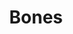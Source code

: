 ---
layout: item
title: Bones
item-id: 526
datatable: true
id: 526
name: "Bones"
monsters:
  - id: 26
    name: "Zombie"
    combat_level: 13
    wiki_url: "https://oldschool.runescape.wiki/w/Zombie#Level_13"
    drops:
      - quantity: "1"
        noted: false
        rarity: 1
      - quantity: "1"
        noted: false
        rarity: 1
      - quantity: "1"
        noted: false
        rarity: 1
      - quantity: "1"
        noted: false
        rarity: 1
      - quantity: "1"
        noted: false
        rarity: 1
    image: "https://oldschool.runescape.wiki/images/b/b8/Zombie_%28Level_70%29.png?c36c1"
  - id: 42
    name: "Zombie"
    combat_level: 18
    wiki_url: "https://oldschool.runescape.wiki/w/Zombie#Level_18"
    drops:
      - quantity: "1"
        noted: false
        rarity: 1
      - quantity: "1"
        noted: false
        rarity: 1
      - quantity: "1"
        noted: false
        rarity: 1
      - quantity: "1"
        noted: false
        rarity: 1
      - quantity: "1"
        noted: false
        rarity: 1
    image: "https://oldschool.runescape.wiki/images/b/b8/Zombie_%28Level_70%29.png?c36c1"
  - id: 49
    name: "Zombie"
    combat_level: 24
    wiki_url: "https://oldschool.runescape.wiki/w/Zombie#Level_24"
    drops:
      - quantity: "1"
        noted: false
        rarity: 1
      - quantity: "1"
        noted: false
        rarity: 1
      - quantity: "1"
        noted: false
        rarity: 1
      - quantity: "1"
        noted: false
        rarity: 1
      - quantity: "1"
        noted: false
        rarity: 1
    image: "https://oldschool.runescape.wiki/images/b/b8/Zombie_%28Level_70%29.png?c36c1"
  - id: 70
    name: "Skeleton"
    combat_level: 22
    wiki_url: "https://oldschool.runescape.wiki/w/Skeleton#Level_22"
    drops:
      - quantity: "1"
        noted: false
        rarity: 1
      - quantity: "1"
        noted: false
        rarity: 1
      - quantity: "1"
        noted: false
        rarity: 1
    image: "https://oldschool.runescape.wiki/images/1/1c/Giant_skeleton_%28Tarn%27s_Lair%29.png?87c63"
  - id: 74
    name: "Skeleton"
    combat_level: 21
    wiki_url: "https://oldschool.runescape.wiki/w/Skeleton#Level_21"
    drops:
      - quantity: "1"
        noted: false
        rarity: 1
      - quantity: "1"
        noted: false
        rarity: 1
      - quantity: "1"
        noted: false
        rarity: 1
    image: "https://oldschool.runescape.wiki/images/1/1c/Giant_skeleton_%28Tarn%27s_Lair%29.png?87c63"
  - id: 77
    name: "Skeleton"
    combat_level: 25
    wiki_url: "https://oldschool.runescape.wiki/w/Skeleton#Level_25"
    drops:
      - quantity: "1"
        noted: false
        rarity: 1
      - quantity: "1"
        noted: false
        rarity: 1
      - quantity: "1"
        noted: false
        rarity: 1
    image: "https://oldschool.runescape.wiki/images/1/1c/Giant_skeleton_%28Tarn%27s_Lair%29.png?87c63"
  - id: 82
    name: "Skeleton"
    combat_level: 45
    wiki_url: "https://oldschool.runescape.wiki/w/Skeleton#Level_45"
    drops:
      - quantity: "1"
        noted: false
        rarity: 1
      - quantity: "1"
        noted: false
        rarity: 1
      - quantity: "1"
        noted: false
        rarity: 1
    image: "https://oldschool.runescape.wiki/images/1/1c/Giant_skeleton_%28Tarn%27s_Lair%29.png?87c63"
  - id: 290
    name: "Dwarf"
    combat_level: 10
    wiki_url: "https://oldschool.runescape.wiki/w/Dwarf#Level_10"
    drops:
      - quantity: "1"
        noted: false
        rarity: 1
      - quantity: "1"
        noted: false
        rarity: 1
    image: "https://oldschool.runescape.wiki/images/e/ed/Dwarf.png?c1b42"
  - id: 291
    name: "Chaos dwarf"
    combat_level: 48
    wiki_url: "https://oldschool.runescape.wiki/w/Chaos_dwarf"
    drops:
      - quantity: "1"
        noted: false
        rarity: 1
    image: "https://oldschool.runescape.wiki/images/f/fa/Chaos_dwarf.png?e4577"
  - id: 292
    name: "Dwarf"
    combat_level: 20
    wiki_url: "https://oldschool.runescape.wiki/w/Dwarf#Level_20"
    drops:
      - quantity: "1"
        noted: false
        rarity: 1
      - quantity: "1"
        noted: false
        rarity: 1
    image: "https://oldschool.runescape.wiki/images/e/ed/Dwarf.png?c1b42"
  - id: 294
    name: "Dwarf"
    combat_level: 11
    wiki_url: "https://oldschool.runescape.wiki/w/Dwarf#Level_11"
    drops:
      - quantity: "1"
        noted: false
        rarity: 1
      - quantity: "1"
        noted: false
        rarity: 1
    image: "https://oldschool.runescape.wiki/images/e/ed/Dwarf.png?c1b42"
  - id: 299
    name: "Gunthor the brave"
    combat_level: 29
    wiki_url: "https://oldschool.runescape.wiki/w/Gunthor_the_brave"
    drops:
      - quantity: "1"
        noted: false
        rarity: 1
    image: "https://oldschool.runescape.wiki/images/2/22/Gunthor_the_brave.png?5837c"
  - id: 301
    name: "Black Heather"
    combat_level: 34
    wiki_url: "https://oldschool.runescape.wiki/w/Black_Heather"
    drops:
      - quantity: "1"
        noted: false
        rarity: 1
    image: ""
  - id: 302
    name: "Donny the lad"
    combat_level: 34
    wiki_url: "https://oldschool.runescape.wiki/w/Donny_the_lad"
    drops:
      - quantity: "1"
        noted: false
        rarity: 1
    image: ""
  - id: 303
    name: "Speedy Keith"
    combat_level: 34
    wiki_url: "https://oldschool.runescape.wiki/w/Speedy_Keith"
    drops:
      - quantity: "1"
        noted: false
        rarity: 1
    image: ""
  - id: 510
    name: "Dark wizard"
    combat_level: 20
    wiki_url: "https://oldschool.runescape.wiki/w/Dark_wizard#Level_20"
    drops:
      - quantity: "1"
        noted: false
        rarity: 1
      - quantity: "1"
        noted: false
        rarity: 1
    image: "https://oldschool.runescape.wiki/images/b/b4/Dark_wizard.png?ee7b6"
  - id: 512
    name: "Dark wizard"
    combat_level: 7
    wiki_url: "https://oldschool.runescape.wiki/w/Dark_wizard#Level_7"
    drops:
      - quantity: "1"
        noted: false
        rarity: 1
      - quantity: "1"
        noted: false
        rarity: 1
    image: "https://oldschool.runescape.wiki/images/b/b4/Dark_wizard.png?ee7b6"
  - id: 513
    name: "Mugger"
    combat_level: 6
    wiki_url: "https://oldschool.runescape.wiki/w/Mugger"
    drops:
      - quantity: "1"
        noted: false
        rarity: 1
    image: ""
  - id: 516
    name: "Black Knight"
    combat_level: 33
    wiki_url: "https://oldschool.runescape.wiki/w/Black_Knight"
    drops:
      - quantity: "1"
        noted: false
        rarity: 1
    image: "https://oldschool.runescape.wiki/images/5/5d/Black_Knight.png?822e1"
  - id: 518
    name: "Highwayman"
    combat_level: 5
    wiki_url: "https://oldschool.runescape.wiki/w/Highwayman"
    drops:
      - quantity: "1"
        noted: false
        rarity: 1
    image: "https://oldschool.runescape.wiki/images/7/7c/Highwayman.png?fa329"
  - id: 523
    name: "Pirate"
    combat_level: 26
    wiki_url: "https://oldschool.runescape.wiki/w/Pirate#Asgarnian_Ice_Dungeon"
    drops:
      - quantity: "1"
        noted: false
        rarity: 1
    image: "https://oldschool.runescape.wiki/images/3/30/Pirate_%28Brimhaven%29.png?bd685"
  - id: 527
    name: "Monk of Zamorak"
    combat_level: 22
    wiki_url: "https://oldschool.runescape.wiki/w/Monk_of_Zamorak#Level_22"
    drops:
      - quantity: "1"
        noted: false
        rarity: 1
    image: "https://oldschool.runescape.wiki/images/0/08/Monk_of_Zamorak_%28level_17%29.png?140e4"
  - id: 528
    name: "Monk of Zamorak"
    combat_level: 17
    wiki_url: "https://oldschool.runescape.wiki/w/Monk_of_Zamorak#Level_17"
    drops:
      - quantity: "1"
        noted: false
        rarity: 1
    image: "https://oldschool.runescape.wiki/images/0/08/Monk_of_Zamorak_%28level_17%29.png?140e4"
  - id: 529
    name: "Monk of Zamorak"
    combat_level: 45
    wiki_url: "https://oldschool.runescape.wiki/w/Monk_of_Zamorak#Level_45"
    drops:
      - quantity: "1"
        noted: false
        rarity: 1
    image: "https://oldschool.runescape.wiki/images/0/08/Monk_of_Zamorak_%28level_17%29.png?140e4"
  - id: 531
    name: "Dark warrior"
    combat_level: 8
    wiki_url: "https://oldschool.runescape.wiki/w/Dark_warrior#Level_8"
    drops:
      - quantity: "1"
        noted: false
        rarity: 1
      - quantity: "1"
        noted: false
        rarity: 1
    image: "https://oldschool.runescape.wiki/images/6/69/Dark_warrior.png?386d1"
  - id: 655
    name: "Goblin"
    combat_level: 5
    wiki_url: "https://oldschool.runescape.wiki/w/Goblin#Level_5"
    drops:
      - quantity: "1"
        noted: false
        rarity: 1
      - quantity: "1"
        noted: false
        rarity: 1
    image: "https://oldschool.runescape.wiki/images/d/d2/Goblin.png?21289"
  - id: 924
    name: "Skeleton"
    combat_level: 13
    wiki_url: "https://oldschool.runescape.wiki/w/Skeleton_(The_Restless_Ghost)"
    drops:
      - quantity: "1"
        noted: false
        rarity: 1
    image: ""
  - id: 995
    name: "Guard"
    combat_level: 22
    wiki_url: "https://oldschool.runescape.wiki/w/Guard#Falador_(sword)"
    drops:
      - quantity: "1"
        noted: false
        rarity: 1
    image: "https://oldschool.runescape.wiki/images/4/4c/Guard_%28Falador%2C_sword%29.png?c7196"
  - id: 1026
    name: "Bandit"
    combat_level: 22
    wiki_url: "https://oldschool.runescape.wiki/w/Bandit#Level_22"
    drops:
      - quantity: "1"
        noted: false
        rarity: 1
      - quantity: "1"
        noted: false
        rarity: 1
      - quantity: "1"
        noted: false
        rarity: 1
    image: "https://oldschool.runescape.wiki/images/1/1f/Bandit.png?4ee9f"
  - id: 1027
    name: "Guard Bandit"
    combat_level: 22
    wiki_url: "https://oldschool.runescape.wiki/w/Guard_Bandit"
    drops:
      - quantity: "1"
        noted: false
        rarity: 1
    image: "https://oldschool.runescape.wiki/images/2/25/Guard_Bandit.png?225fe"
  - id: 1118
    name: "Man"
    combat_level: 4
    wiki_url: "https://oldschool.runescape.wiki/w/Man_(level_4)"
    drops:
      - quantity: "1"
        noted: false
        rarity: 1
    image: ""
  - id: 1173
    name: "Chicken"
    combat_level: 1
    wiki_url: "https://oldschool.runescape.wiki/w/Chicken"
    drops:
      - quantity: "1"
        noted: false
        rarity: 1
    image: "https://oldschool.runescape.wiki/images/7/72/Chicken_%281%29.png?a7258"
  - id: 1261
    name: "Ram"
    combat_level: 2
    wiki_url: "https://oldschool.runescape.wiki/w/Ram"
    drops:
      - quantity: "1"
        noted: false
        rarity: 1
    image: "https://oldschool.runescape.wiki/images/thumb/6/6a/Ram.png/1200px-Ram.png?f1bd5"
  - id: 1338
    name: "Seagull"
    combat_level: 2
    wiki_url: "https://oldschool.runescape.wiki/w/Seagull#Level_2"
    drops:
      - quantity: "1"
        noted: false
        rarity: 1
    image: "https://oldschool.runescape.wiki/images/9/9a/Seagull.png?4a534"
  - id: 1339
    name: "Seagull"
    combat_level: 3
    wiki_url: "https://oldschool.runescape.wiki/w/Seagull#Level_3"
    drops:
      - quantity: "1"
        noted: false
        rarity: 1
    image: "https://oldschool.runescape.wiki/images/9/9a/Seagull.png?4a534"
  - id: 1408
    name: "Dwarf"
    combat_level: 7
    wiki_url: "https://oldschool.runescape.wiki/w/Dwarf#Level_7"
    drops:
      - quantity: "1"
        noted: false
        rarity: 1
      - quantity: "1"
        noted: false
        rarity: 1
    image: "https://oldschool.runescape.wiki/images/e/ed/Dwarf.png?c1b42"
  - id: 1409
    name: "Black Guard"
    combat_level: 25
    wiki_url: "https://oldschool.runescape.wiki/w/Black_Guard#Level_25"
    drops:
      - quantity: "1"
        noted: false
        rarity: 1
    image: "https://oldschool.runescape.wiki/images/b/bb/Black_Guard_%28level_25%2C_1%29.png?88eee"
  - id: 1447
    name: "Pirate"
    combat_level: 23
    wiki_url: "https://oldschool.runescape.wiki/w/Pirate#Port_Sarim"
    drops:
      - quantity: "1"
        noted: false
        rarity: 1
    image: "https://oldschool.runescape.wiki/images/3/30/Pirate_%28Brimhaven%29.png?bd685"
  - id: 1448
    name: "Thief"
    combat_level: 16
    wiki_url: "https://oldschool.runescape.wiki/w/Thief#Standard"
    drops:
      - quantity: "1"
        noted: false
        rarity: 1
    image: ""
  - id: 1545
    name: "Black knight"
    combat_level: 33
    wiki_url: "https://oldschool.runescape.wiki/w/Black_knight_(Port_Sarim_Jail)"
    drops:
      - quantity: "1"
        noted: false
        rarity: 1
    image: ""
  - id: 1546
    name: "Guard"
    combat_level: 21
    wiki_url: "https://oldschool.runescape.wiki/w/Guard#Port_Sarim"
    drops:
      - quantity: "1"
        noted: false
        rarity: 1
    image: "https://oldschool.runescape.wiki/images/4/4c/Guard_%28Falador%2C_sword%29.png?c7196"
  - id: 1798
    name: "White Knight"
    combat_level: 36
    wiki_url: "https://oldschool.runescape.wiki/w/White_Knight#Initiate"
    drops:
      - quantity: "1"
        noted: false
        rarity: 1
      - quantity: "1"
        noted: false
        rarity: 1
      - quantity: "1"
        noted: false
        rarity: 1
      - quantity: "1"
        noted: false
        rarity: 1
    image: ""
  - id: 1799
    name: "White Knight"
    combat_level: 38
    wiki_url: "https://oldschool.runescape.wiki/w/White_Knight#Proselyte"
    drops:
      - quantity: "1"
        noted: false
        rarity: 1
      - quantity: "1"
        noted: false
        rarity: 1
      - quantity: "1"
        noted: false
        rarity: 1
      - quantity: "1"
        noted: false
        rarity: 1
    image: ""
  - id: 1800
    name: "White Knight"
    combat_level: 39
    wiki_url: "https://oldschool.runescape.wiki/w/White_Knight#Acolyte"
    drops:
      - quantity: "1"
        noted: false
        rarity: 1
      - quantity: "1"
        noted: false
        rarity: 1
      - quantity: "1"
        noted: false
        rarity: 1
      - quantity: "1"
        noted: false
        rarity: 1
    image: ""
  - id: 1829
    name: "White Knight"
    combat_level: 42
    wiki_url: "https://oldschool.runescape.wiki/w/White_Knight#Partisan"
    drops:
      - quantity: "1"
        noted: false
        rarity: 1
      - quantity: "1"
        noted: false
        rarity: 1
      - quantity: "1"
        noted: false
        rarity: 1
      - quantity: "1"
        noted: false
        rarity: 1
    image: ""
  - id: 1838
    name: "Duck"
    combat_level: 1
    wiki_url: "https://oldschool.runescape.wiki/w/Duck"
    drops:
      - quantity: "1"
        noted: false
        rarity: 1
    image: "https://oldschool.runescape.wiki/images/3/38/Duck.png?d56ef"
  - id: 1852
    name: "Rabbit"
    combat_level: 1
    wiki_url: "https://oldschool.runescape.wiki/w/Rabbit#Level_1"
    drops:
      - quantity: "1"
        noted: false
        rarity: 1
    image: "https://oldschool.runescape.wiki/images/f/fd/Rabbit.png?770b0"
  - id: 1870
    name: "Evil Chicken"
    combat_level: 159
    wiki_url: "https://oldschool.runescape.wiki/w/Evil_Chicken#Normal"
    drops:
      - quantity: "1"
        noted: false
        rarity: 1
    image: "https://oldschool.runescape.wiki/images/thumb/a/a4/Evil_Chicken.png/1200px-Evil_Chicken.png?336d5"
  - id: 2474
    name: "Catablepon"
    combat_level: 49
    wiki_url: "https://oldschool.runescape.wiki/w/Catablepon#Level_49"
    drops:
      - quantity: "1"
        noted: false
        rarity: 1
    image: "https://oldschool.runescape.wiki/images/thumb/2/27/Catablepon.png/1200px-Catablepon.png?a482e"
  - id: 2475
    name: "Catablepon"
    combat_level: 64
    wiki_url: "https://oldschool.runescape.wiki/w/Catablepon#Level_64"
    drops:
      - quantity: "1"
        noted: false
        rarity: 1
    image: "https://oldschool.runescape.wiki/images/thumb/2/27/Catablepon.png/1200px-Catablepon.png?a482e"
  - id: 2476
    name: "Catablepon"
    combat_level: 68
    wiki_url: "https://oldschool.runescape.wiki/w/Catablepon#Level_68"
    drops:
      - quantity: "1"
        noted: false
        rarity: 1
    image: "https://oldschool.runescape.wiki/images/thumb/2/27/Catablepon.png/1200px-Catablepon.png?a482e"
  - id: 2481
    name: "Minotaur"
    combat_level: 12
    wiki_url: "https://oldschool.runescape.wiki/w/Minotaur#Level_12"
    drops:
      - quantity: "1"
        noted: false
        rarity: 1
    image: "https://oldschool.runescape.wiki/images/7/7e/Minotaur.png?65d6a"
  - id: 2482
    name: "Minotaur"
    combat_level: 19
    wiki_url: "https://oldschool.runescape.wiki/w/Minotaur#Level_12"
    drops:
      - quantity: "1"
        noted: false
        rarity: 1
    image: "https://oldschool.runescape.wiki/images/7/7e/Minotaur.png?65d6a"
  - id: 2483
    name: "Minotaur"
    combat_level: 27
    wiki_url: "https://oldschool.runescape.wiki/w/Minotaur#Level_27"
    drops:
      - quantity: "1"
        noted: false
        rarity: 1
    image: "https://oldschool.runescape.wiki/images/7/7e/Minotaur.png?65d6a"
  - id: 2485
    name: "Goblin"
    combat_level: 13
    wiki_url: "https://oldschool.runescape.wiki/w/Goblin#Level_13"
    drops:
      - quantity: "1"
        noted: false
        rarity: 1
      - quantity: "1"
        noted: false
        rarity: 1
    image: "https://oldschool.runescape.wiki/images/d/d2/Goblin.png?21289"
  - id: 2486
    name: "Goblin"
    combat_level: 11
    wiki_url: "https://oldschool.runescape.wiki/w/Goblin#Level_11"
    drops:
      - quantity: "1"
        noted: false
        rarity: 1
      - quantity: "1"
        noted: false
        rarity: 1
    image: "https://oldschool.runescape.wiki/images/d/d2/Goblin.png?21289"
  - id: 2487
    name: "Goblin"
    combat_level: 16
    wiki_url: "https://oldschool.runescape.wiki/w/Goblin#Level_16"
    drops:
      - quantity: "1"
        noted: false
        rarity: 1
      - quantity: "1"
        noted: false
        rarity: 1
    image: "https://oldschool.runescape.wiki/images/d/d2/Goblin.png?21289"
  - id: 2488
    name: "Goblin"
    combat_level: 25
    wiki_url: "https://oldschool.runescape.wiki/w/Goblin#Level_25"
    drops:
      - quantity: "1"
        noted: false
        rarity: 1
      - quantity: "1"
        noted: false
        rarity: 1
    image: "https://oldschool.runescape.wiki/images/d/d2/Goblin.png?21289"
  - id: 2492
    name: "Rat"
    combat_level: 1
    wiki_url: "https://oldschool.runescape.wiki/w/Rat#Level_1_(SoS)"
    drops:
      - quantity: "1"
        noted: false
        rarity: 1
    image: "https://oldschool.runescape.wiki/images/thumb/8/8b/Rat.png/1200px-Rat.png?c17cb"
  - id: 2501
    name: "Zombie"
    combat_level: 30
    wiki_url: "https://oldschool.runescape.wiki/w/Zombie#Level_30"
    drops:
      - quantity: "1"
        noted: false
        rarity: 1
      - quantity: "1"
        noted: false
        rarity: 1
      - quantity: "1"
        noted: false
        rarity: 1
      - quantity: "1"
        noted: false
        rarity: 1
      - quantity: "1"
        noted: false
        rarity: 1
    image: "https://oldschool.runescape.wiki/images/b/b8/Zombie_%28Level_70%29.png?c36c1"
  - id: 2504
    name: "Zombie"
    combat_level: 44
    wiki_url: "https://oldschool.runescape.wiki/w/Zombie#Level_44"
    drops:
      - quantity: "1"
        noted: false
        rarity: 1
      - quantity: "1"
        noted: false
        rarity: 1
      - quantity: "1"
        noted: false
        rarity: 1
      - quantity: "1"
        noted: false
        rarity: 1
      - quantity: "1"
        noted: false
        rarity: 1
    image: "https://oldschool.runescape.wiki/images/b/b8/Zombie_%28Level_70%29.png?c36c1"
  - id: 2507
    name: "Zombie"
    combat_level: 53
    wiki_url: "https://oldschool.runescape.wiki/w/Zombie#Level_53"
    drops:
      - quantity: "1"
        noted: false
        rarity: 1
      - quantity: "1"
        noted: false
        rarity: 1
      - quantity: "1"
        noted: false
        rarity: 1
      - quantity: "1"
        noted: false
        rarity: 1
      - quantity: "1"
        noted: false
        rarity: 1
    image: "https://oldschool.runescape.wiki/images/b/b8/Zombie_%28Level_70%29.png?c36c1"
  - id: 2510
    name: "Giant rat"
    combat_level: 26
    wiki_url: "https://oldschool.runescape.wiki/w/Giant_rat#Level_26"
    drops:
      - quantity: "1"
        noted: false
        rarity: 1
    image: "https://oldschool.runescape.wiki/images/e/e4/Giant_rat.png?9bf29"
  - id: 2514
    name: "Ankou"
    combat_level: 75
    wiki_url: "https://oldschool.runescape.wiki/w/Ankou#Level_75"
    drops:
      - quantity: "1"
        noted: false
        rarity: 1
      - quantity: "1"
        noted: false
        rarity: 1
    image: ""
  - id: 2515
    name: "Ankou"
    combat_level: 82
    wiki_url: "https://oldschool.runescape.wiki/w/Ankou#Level_82"
    drops:
      - quantity: "1"
        noted: false
        rarity: 1
      - quantity: "1"
        noted: false
        rarity: 1
    image: ""
  - id: 2516
    name: "Ankou"
    combat_level: 86
    wiki_url: "https://oldschool.runescape.wiki/w/Ankou#Level_86"
    drops:
      - quantity: "1"
        noted: false
        rarity: 1
      - quantity: "1"
        noted: false
        rarity: 1
    image: ""
  - id: 2520
    name: "Skeleton"
    combat_level: 68
    wiki_url: "https://oldschool.runescape.wiki/w/Skeleton#Level_68"
    drops:
      - quantity: "1"
        noted: false
        rarity: 1
      - quantity: "1"
        noted: false
        rarity: 1
      - quantity: "1"
        noted: false
        rarity: 1
    image: "https://oldschool.runescape.wiki/images/1/1c/Giant_skeleton_%28Tarn%27s_Lair%29.png?87c63"
  - id: 2521
    name: "Skeleton"
    combat_level: 60
    wiki_url: "https://oldschool.runescape.wiki/w/Skeleton#Level_60"
    drops:
      - quantity: "1"
        noted: false
        rarity: 1
      - quantity: "1"
        noted: false
        rarity: 1
      - quantity: "1"
        noted: false
        rarity: 1
    image: "https://oldschool.runescape.wiki/images/1/1c/Giant_skeleton_%28Tarn%27s_Lair%29.png?87c63"
  - id: 2524
    name: "Skeleton"
    combat_level: 85
    wiki_url: "https://oldschool.runescape.wiki/w/Skeleton#Level_85"
    drops:
      - quantity: "1"
        noted: false
        rarity: 1
      - quantity: "1"
        noted: false
        rarity: 1
      - quantity: "1"
        noted: false
        rarity: 1
    image: "https://oldschool.runescape.wiki/images/1/1c/Giant_skeleton_%28Tarn%27s_Lair%29.png?87c63"
  - id: 2579
    name: "Monk"
    combat_level: 5
    wiki_url: "https://oldschool.runescape.wiki/w/Monk#Level_5"
    drops:
      - quantity: "1"
        noted: false
        rarity: 1
    image: "https://oldschool.runescape.wiki/images/d/d4/Monk_%28Ardougne%29.png?2727e"
  - id: 2790
    name: "Cow"
    combat_level: 2
    wiki_url: "https://oldschool.runescape.wiki/w/Cow#Normal"
    drops:
      - quantity: "1"
        noted: false
        rarity: 1
    image: "https://oldschool.runescape.wiki/images/thumb/2/21/Cow_%281%29.png/1200px-Cow_%281%29.png?52ebb"
  - id: 2792
    name: "Cow calf"
    combat_level: 2
    wiki_url: "https://oldschool.runescape.wiki/w/Cow_calf"
    drops:
      - quantity: "1"
        noted: false
        rarity: 1
    image: "https://oldschool.runescape.wiki/images/thumb/7/72/Cow_calf.png/1200px-Cow_calf.png?284fc"
  - id: 2837
    name: "Unicorn"
    combat_level: 15
    wiki_url: "https://oldschool.runescape.wiki/w/Unicorn"
    drops:
      - quantity: "1"
        noted: false
        rarity: 1
    image: "https://oldschool.runescape.wiki/images/7/7e/Unicorn.png?79e7c"
  - id: 2838
    name: "Grizzly bear"
    combat_level: 21
    wiki_url: "https://oldschool.runescape.wiki/w/Grizzly_bear#Level_21"
    drops:
      - quantity: "1"
        noted: false
        rarity: 1
    image: "https://oldschool.runescape.wiki/images/thumb/5/51/Grizzly_bear_%28level_21%29.png/1200px-Grizzly_bear_%28level_21%29.png?5c286"
  - id: 2839
    name: "Black bear"
    combat_level: 19
    wiki_url: "https://oldschool.runescape.wiki/w/Black_bear"
    drops:
      - quantity: "1"
        noted: false
        rarity: 1
    image: "https://oldschool.runescape.wiki/images/thumb/1/1c/Black_bear.png/1200px-Black_bear.png?f440b"
  - id: 2845
    name: "Snake"
    combat_level: 5
    wiki_url: "https://oldschool.runescape.wiki/w/Snake"
    drops:
      - quantity: "1"
        noted: false
        rarity: 1
    image: "https://oldschool.runescape.wiki/images/thumb/5/5a/Snake.png/1200px-Snake.png?d3cfe"
  - id: 2856
    name: "Giant rat"
    combat_level: 3
    wiki_url: "https://oldschool.runescape.wiki/w/Giant_rat#Level_3"
    drops:
      - quantity: "1"
        noted: false
        rarity: 1
    image: "https://oldschool.runescape.wiki/images/e/e4/Giant_rat.png?9bf29"
  - id: 2862
    name: "Giant rat"
    combat_level: 6
    wiki_url: "https://oldschool.runescape.wiki/w/Giant_rat#Level_6"
    drops:
      - quantity: "1"
        noted: false
        rarity: 1
    image: "https://oldschool.runescape.wiki/images/e/e4/Giant_rat.png?9bf29"
  - id: 3014
    name: "Man"
    combat_level: 2
    wiki_url: "https://oldschool.runescape.wiki/w/Man#Blue_Moon_Inn"
    drops:
      - quantity: "1"
        noted: false
        rarity: 1
    image: "https://oldschool.runescape.wiki/images/9/99/Man_%28red%29.png?91a46"
  - id: 3015
    name: "Woman"
    combat_level: 2
    wiki_url: "https://oldschool.runescape.wiki/w/Woman"
    drops:
      - quantity: "1"
        noted: false
        rarity: 1
    image: ""
  - id: 3028
    name: "Goblin"
    combat_level: 2
    wiki_url: "https://oldschool.runescape.wiki/w/Goblin#Level_2"
    drops:
      - quantity: "1"
        noted: false
        rarity: 1
      - quantity: "1"
        noted: false
        rarity: 1
    image: "https://oldschool.runescape.wiki/images/d/d2/Goblin.png?21289"
  - id: 3049
    name: "Hobgoblin"
    combat_level: 28
    wiki_url: "https://oldschool.runescape.wiki/w/Hobgoblin#Level_28"
    drops:
      - quantity: "1"
        noted: false
        rarity: 1
      - quantity: "1"
        noted: false
        rarity: 1
    image: "https://oldschool.runescape.wiki/images/3/31/Hobgoblin.png?633a6"
  - id: 3050
    name: "Hobgoblin"
    combat_level: 42
    wiki_url: "https://oldschool.runescape.wiki/w/Hobgoblin#Level_42"
    drops:
      - quantity: "1"
        noted: false
        rarity: 1
      - quantity: "1"
        noted: false
        rarity: 1
    image: "https://oldschool.runescape.wiki/images/3/31/Hobgoblin.png?633a6"
  - id: 3055
    name: "Barbarian"
    combat_level: 17
    wiki_url: "https://oldschool.runescape.wiki/w/Barbarian#Level_17_(Alberich)"
    drops:
      - quantity: "1"
        noted: false
        rarity: 1
      - quantity: "1"
        noted: false
        rarity: 1
    image: "https://oldschool.runescape.wiki/images/6/66/Barbarian_%28Fafner%29_chathead.png?3c6d0"
  - id: 3056
    name: "Barbarian"
    combat_level: 10
    wiki_url: "https://oldschool.runescape.wiki/w/Barbarian#Level_10_(Fafner)"
    drops:
      - quantity: "1"
        noted: false
        rarity: 1
      - quantity: "1"
        noted: false
        rarity: 1
    image: "https://oldschool.runescape.wiki/images/6/66/Barbarian_%28Fafner%29_chathead.png?3c6d0"
  - id: 3068
    name: "Barbarian"
    combat_level: 15
    wiki_url: "https://oldschool.runescape.wiki/w/Barbarian#Level_15_(Aitan)"
    drops:
      - quantity: "1"
        noted: false
        rarity: 1
      - quantity: "1"
        noted: false
        rarity: 1
    image: "https://oldschool.runescape.wiki/images/6/66/Barbarian_%28Fafner%29_chathead.png?3c6d0"
  - id: 3072
    name: "Barbarian"
    combat_level: 9
    wiki_url: "https://oldschool.runescape.wiki/w/Barbarian#Level_9_(Sieglinde)"
    drops:
      - quantity: "1"
        noted: false
        rarity: 1
      - quantity: "1"
        noted: false
        rarity: 1
    image: "https://oldschool.runescape.wiki/images/6/66/Barbarian_%28Fafner%29_chathead.png?3c6d0"
  - id: 3114
    name: "Farmer"
    combat_level: 7
    wiki_url: "https://oldschool.runescape.wiki/w/Farmer"
    drops:
      - quantity: "1"
        noted: false
        rarity: 1
      - quantity: "1"
        noted: false
        rarity: 1
    image: "https://oldschool.runescape.wiki/images/3/3d/Farmer.png?1e65e"
  - id: 3257
    name: "Wizard"
    combat_level: 9
    wiki_url: "https://oldschool.runescape.wiki/w/Wizard"
    drops:
      - quantity: "1"
        noted: false
        rarity: 1
    image: ""
  - id: 3260
    name: "Warrior woman"
    combat_level: 24
    wiki_url: "https://oldschool.runescape.wiki/w/Warrior_woman"
    drops:
      - quantity: "1"
        noted: false
        rarity: 1
    image: "https://oldschool.runescape.wiki/images/9/91/Warrior_woman.png?eda39"
  - id: 3262
    name: "Barbarian"
    combat_level: 8
    wiki_url: "https://oldschool.runescape.wiki/w/Barbarian#Level_8"
    drops:
      - quantity: "1"
        noted: false
        rarity: 1
      - quantity: "1"
        noted: false
        rarity: 1
    image: "https://oldschool.runescape.wiki/images/6/66/Barbarian_%28Fafner%29_chathead.png?3c6d0"
  - id: 3263
    name: "Drunken man"
    combat_level: 3
    wiki_url: "https://oldschool.runescape.wiki/w/Drunken_man"
    drops:
      - quantity: "1"
        noted: false
        rarity: 1
    image: "https://oldschool.runescape.wiki/images/4/4f/Drunken_man.png?44992"
  - id: 3271
    name: "Guard"
    combat_level: 19
    wiki_url: "https://oldschool.runescape.wiki/w/Guard#Falador_(battleaxe)"
    drops:
      - quantity: "1"
        noted: false
        rarity: 1
    image: "https://oldschool.runescape.wiki/images/4/4c/Guard_%28Falador%2C_sword%29.png?c7196"
  - id: 3275
    name: "Gardener"
    combat_level: 4
    wiki_url: "https://oldschool.runescape.wiki/w/Gardener#Level_4"
    drops:
      - quantity: "1"
        noted: false
        rarity: 1
    image: "https://oldschool.runescape.wiki/images/9/9f/Gardener_%28Level_3%29.png?2fab2"
  - id: 3276
    name: "Gardener"
    combat_level: 3
    wiki_url: "https://oldschool.runescape.wiki/w/Gardener#Level_3"
    drops:
      - quantity: "1"
        noted: false
        rarity: 1
    image: "https://oldschool.runescape.wiki/images/9/9f/Gardener_%28Level_3%29.png?2fab2"
  - id: 3279
    name: "Cuffs"
    combat_level: 3
    wiki_url: "https://oldschool.runescape.wiki/w/Cuffs"
    drops:
      - quantity: "1"
        noted: false
        rarity: 1
    image: "https://oldschool.runescape.wiki/images/f/f4/Cuffs.png?387f2"
  - id: 3280
    name: "Narf"
    combat_level: 2
    wiki_url: "https://oldschool.runescape.wiki/w/Narf"
    drops:
      - quantity: "1"
        noted: false
        rarity: 1
    image: ""
  - id: 3281
    name: "Rusty"
    combat_level: 2
    wiki_url: "https://oldschool.runescape.wiki/w/Rusty"
    drops:
      - quantity: "1"
        noted: false
        rarity: 1
    image: "https://oldschool.runescape.wiki/images/f/fe/Rusty.png?ef788"
  - id: 3282
    name: "Jeff"
    combat_level: 2
    wiki_url: "https://oldschool.runescape.wiki/w/Jeff"
    drops:
      - quantity: "1"
        noted: false
        rarity: 1
    image: ""
  - id: 3284
    name: "Hengel"
    combat_level: 2
    wiki_url: "https://oldschool.runescape.wiki/w/Hengel"
    drops:
      - quantity: "1"
        noted: false
        rarity: 1
    image: ""
  - id: 3285
    name: "Anja"
    combat_level: 2
    wiki_url: "https://oldschool.runescape.wiki/w/Anja"
    drops:
      - quantity: "1"
        noted: false
        rarity: 1
    image: ""
  - id: 3292
    name: "Al-Kharid warrior"
    combat_level: 9
    wiki_url: "https://oldschool.runescape.wiki/w/Al-Kharid_warrior"
    drops:
      - quantity: "1"
        noted: false
        rarity: 1
    image: "https://oldschool.runescape.wiki/images/7/7a/Al-Kharid_warrior.png?a9dd5"
  - id: 3316
    name: "Chicken"
    combat_level: 3
    wiki_url: "https://oldschool.runescape.wiki/w/Chicken_(Tutorial_Island)"
    drops:
      - quantity: "1"
        noted: false
        rarity: 1
    image: "https://oldschool.runescape.wiki/images/7/72/Chicken_%281%29.png?a7258"
  - id: 3420
    name: "Rabbit"
    combat_level: 2
    wiki_url: "https://oldschool.runescape.wiki/w/Rabbit#Level_2"
    drops:
      - quantity: "1"
        noted: false
        rarity: 1
    image: "https://oldschool.runescape.wiki/images/f/fd/Rabbit.png?770b0"
  - id: 3486
    name: "Monk of Zamorak"
    combat_level: 30
    wiki_url: "https://oldschool.runescape.wiki/w/Monk_of_Zamorak#Level_30"
    drops:
      - quantity: "1"
        noted: false
        rarity: 1
    image: "https://oldschool.runescape.wiki/images/0/08/Monk_of_Zamorak_%28level_17%29.png?140e4"
  - id: 3969
    name: "Zombie rat"
    combat_level: 3
    wiki_url: "https://oldschool.runescape.wiki/w/Zombie_rat#1"
    drops:
      - quantity: "1"
        noted: false
        rarity: 1
    image: "https://oldschool.runescape.wiki/images/thumb/6/61/Zombie_rat_%281%29.png/1200px-Zombie_rat_%281%29.png?70323"
  - id: 4167
    name: "Outlaw"
    combat_level: 32
    wiki_url: "https://oldschool.runescape.wiki/w/Outlaw"
    drops:
      - quantity: "1"
        noted: false
        rarity: 1
    image: "https://oldschool.runescape.wiki/images/f/f0/Outlaw.png?74f79"
  - id: 4276
    name: "Jail guard"
    combat_level: 26
    wiki_url: "https://oldschool.runescape.wiki/w/Jail_guard"
    drops:
      - quantity: "1"
        noted: false
        rarity: 1
    image: "https://oldschool.runescape.wiki/images/2/2e/Jail_guard.png?c956a"
  - id: 4594
    name: "Rat"
    combat_level: 0
    wiki_url: "https://oldschool.runescape.wiki/w/Rat#Level_1"
    drops:
      - quantity: "1"
        noted: false
        rarity: 1
    image: "https://oldschool.runescape.wiki/images/thumb/8/8b/Rat.png/1200px-Rat.png?c17cb"
  - id: 4643
    name: "Shantay Guard"
    combat_level: 22
    wiki_url: "https://oldschool.runescape.wiki/w/Shantay_Guard"
    drops:
      - quantity: "1"
        noted: false
        rarity: 1
    image: "https://oldschool.runescape.wiki/images/e/e7/Shantay_Guard.png?2cdc5"
  - id: 4772
    name: "Fortress Guard"
    combat_level: 20
    wiki_url: "https://oldschool.runescape.wiki/w/Fortress_Guard"
    drops:
      - quantity: "1"
        noted: false
        rarity: 1
    image: "https://oldschool.runescape.wiki/images/8/89/Fortress_Guard.png?eff74"
  - id: 5185
    name: "Guard"
    combat_level: 10
    wiki_url: "https://oldschool.runescape.wiki/w/Guard_(dwarf)"
    drops:
      - quantity: "1"
        noted: false
        rarity: 1
    image: "https://oldschool.runescape.wiki/images/2/21/Guard_%28dwarf%29.png?c33a2"
  - id: 5211
    name: "Weaponsmaster"
    combat_level: 23
    wiki_url: "https://oldschool.runescape.wiki/w/Weaponsmaster"
    drops:
      - quantity: "1"
        noted: false
        rarity: 1
    image: "https://oldschool.runescape.wiki/images/4/46/Weaponsmaster.png?a2af4"
  - id: 5213
    name: "Jonny the beard"
    combat_level: 2
    wiki_url: "https://oldschool.runescape.wiki/w/Jonny_the_beard"
    drops:
      - quantity: "1"
        noted: false
        rarity: 1
    image: "https://oldschool.runescape.wiki/images/f/f3/Jonny_the_beard.png?eed9f"
  - id: 5418
    name: "Guard"
    combat_level: 20
    wiki_url: "https://oldschool.runescape.wiki/w/Guard#East_Ardougne"
    drops:
      - quantity: "1"
        noted: false
        rarity: 1
    image: "https://oldschool.runescape.wiki/images/4/4c/Guard_%28Falador%2C_sword%29.png?c7196"
  - id: 6741
    name: "Zombie"
    combat_level: 159
    wiki_url: "https://oldschool.runescape.wiki/w/Zombie_(Sepulchre_of_Death)"
    drops:
      - quantity: "3,9,10"
        noted: false
        rarity: null
    image: ""
  - id: 7257
    name: "Ankou"
    combat_level: 95
    wiki_url: "https://oldschool.runescape.wiki/w/Ankou#Level_95"
    drops:
      - quantity: "1"
        noted: false
        rarity: 1
      - quantity: "1"
        noted: false
        rarity: 1
    image: ""
  - id: 7485
    name: "Zombie"
    combat_level: 70
    wiki_url: "https://oldschool.runescape.wiki/w/Zombie#Level_70"
    drops:
      - quantity: "1"
        noted: false
        rarity: 1
      - quantity: "1"
        noted: false
        rarity: 1
      - quantity: "1"
        noted: false
        rarity: 1
      - quantity: "1"
        noted: false
        rarity: 1
      - quantity: "1"
        noted: false
        rarity: 1
    image: "https://oldschool.runescape.wiki/images/b/b8/Zombie_%28Level_70%29.png?c36c1"
  - id: 7486
    name: "Zombie"
    combat_level: 56
    wiki_url: "https://oldschool.runescape.wiki/w/Zombie#Level_56"
    drops:
      - quantity: "1"
        noted: false
        rarity: 1
      - quantity: "1"
        noted: false
        rarity: 1
      - quantity: "1"
        noted: false
        rarity: 1
      - quantity: "1"
        noted: false
        rarity: 1
      - quantity: "1"
        noted: false
        rarity: 1
    image: "https://oldschool.runescape.wiki/images/b/b8/Zombie_%28Level_70%29.png?c36c1"
  - id: 7487
    name: "Zombie"
    combat_level: 76
    wiki_url: "https://oldschool.runescape.wiki/w/Zombie#Level_76"
    drops:
      - quantity: "1"
        noted: false
        rarity: 1
      - quantity: "1"
        noted: false
        rarity: 1
      - quantity: "1"
        noted: false
        rarity: 1
      - quantity: "1"
        noted: false
        rarity: 1
      - quantity: "1"
        noted: false
        rarity: 1
    image: "https://oldschool.runescape.wiki/images/b/b8/Zombie_%28Level_70%29.png?c36c1"
  - id: 7488
    name: "Zombie"
    combat_level: 72
    wiki_url: "https://oldschool.runescape.wiki/w/Zombie#Level_72"
    drops:
      - quantity: "1"
        noted: false
        rarity: 1
      - quantity: "1"
        noted: false
        rarity: 1
      - quantity: "1"
        noted: false
        rarity: 1
      - quantity: "1"
        noted: false
        rarity: 1
      - quantity: "1"
        noted: false
        rarity: 1
    image: "https://oldschool.runescape.wiki/images/b/b8/Zombie_%28Level_70%29.png?c36c1"
  - id: 7864
    name: "Ankou"
    combat_level: 98
    wiki_url: "https://oldschool.runescape.wiki/w/Ankou#Level_98"
    drops:
      - quantity: "1"
        noted: false
        rarity: 1
      - quantity: "1"
        noted: false
        rarity: 1
    image: ""
  - id: 8698
    name: "Monk of Zamorak"
    combat_level: 23
    wiki_url: "https://oldschool.runescape.wiki/w/Monk_of_Zamorak#Level_23"
    drops:
      - quantity: "1"
        noted: false
        rarity: 1
    image: "https://oldschool.runescape.wiki/images/0/08/Monk_of_Zamorak_%28level_17%29.png?140e4"
  - id: 8701
    name: "Big frog"
    combat_level: 10
    wiki_url: "https://oldschool.runescape.wiki/w/Big_frog#Level_10"
    drops:
      - quantity: "1"
        noted: false
        rarity: 1
      - quantity: "1"
        noted: false
        rarity: 1
    image: "https://oldschool.runescape.wiki/images/c/c6/Giant_frog.png?a8fe4"
  - id: 8702
    name: "Frog"
    combat_level: 5
    wiki_url: "https://oldschool.runescape.wiki/w/Frog"
    drops:
      - quantity: "1"
        noted: false
        rarity: 1
    image: "https://oldschool.runescape.wiki/images/c/c6/Giant_frog.png?a8fe4"
---